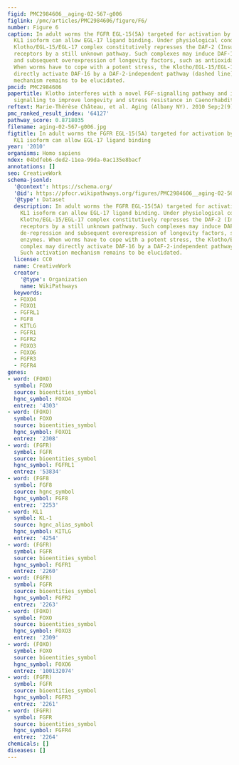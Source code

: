 ```yaml
---
figid: PMC2984606__aging-02-567-g006
figlink: /pmc/articles/PMC2984606/figure/F6/
number: Figure 6
caption: In adult worms the FGFR EGL-15(5A) targeted for activation by the Klotho
  KL1 isoform can allow EGL-17 ligand binding. Under physiological conditions, the
  Klotho/EGL-15/EGL-17 complex constitutively represses the DAF-2 (Insulin/Igf-like)
  receptors by a still unknown pathway. Such complexes may induce DAF-16 (FOXO) de-repression
  and subsequent overexpression of longevity factors, such as antioxidant enzymes.
  When worms have to cope with a potent stress, the Klotho/EGL-15/EGL-17 complex may
  directly activate DAF-16 by a DAF-2-independent pathway (dashed line). Such activation
  mechanism remains to be elucidated.
pmcid: PMC2984606
papertitle: Klotho interferes with a novel FGF-signalling pathway and insulin/Igf-like
  signalling to improve longevity and stress resistance in Caenorhabditis elegans.
reftext: Marie-Thérèse Château, et al. Aging (Albany NY). 2010 Sep;2(9):567-581.
pmc_ranked_result_index: '64127'
pathway_score: 0.8718035
filename: aging-02-567-g006.jpg
figtitle: In adult worms the FGFR EGL-15(5A) targeted for activation by the Klotho
  KL1 isoform can allow EGL-17 ligand binding
year: '2010'
organisms: Homo sapiens
ndex: 04bdfeb6-ded2-11ea-99da-0ac135e8bacf
annotations: []
seo: CreativeWork
schema-jsonld:
  '@context': https://schema.org/
  '@id': https://pfocr.wikipathways.org/figures/PMC2984606__aging-02-567-g006.html
  '@type': Dataset
  description: In adult worms the FGFR EGL-15(5A) targeted for activation by the Klotho
    KL1 isoform can allow EGL-17 ligand binding. Under physiological conditions, the
    Klotho/EGL-15/EGL-17 complex constitutively represses the DAF-2 (Insulin/Igf-like)
    receptors by a still unknown pathway. Such complexes may induce DAF-16 (FOXO)
    de-repression and subsequent overexpression of longevity factors, such as antioxidant
    enzymes. When worms have to cope with a potent stress, the Klotho/EGL-15/EGL-17
    complex may directly activate DAF-16 by a DAF-2-independent pathway (dashed line).
    Such activation mechanism remains to be elucidated.
  license: CC0
  name: CreativeWork
  creator:
    '@type': Organization
    name: WikiPathways
  keywords:
  - FOXO4
  - FOXO1
  - FGFRL1
  - FGF8
  - KITLG
  - FGFR1
  - FGFR2
  - FOXO3
  - FOXO6
  - FGFR3
  - FGFR4
genes:
- word: (FOXO)
  symbol: FOXO
  source: bioentities_symbol
  hgnc_symbol: FOXO4
  entrez: '4303'
- word: (FOXO)
  symbol: FOXO
  source: bioentities_symbol
  hgnc_symbol: FOXO1
  entrez: '2308'
- word: (FGFR)
  symbol: FGFR
  source: bioentities_symbol
  hgnc_symbol: FGFRL1
  entrez: '53834'
- word: (FGF8
  symbol: FGF8
  source: hgnc_symbol
  hgnc_symbol: FGF8
  entrez: '2253'
- word: KL1
  symbol: KL-1
  source: hgnc_alias_symbol
  hgnc_symbol: KITLG
  entrez: '4254'
- word: (FGFR)
  symbol: FGFR
  source: bioentities_symbol
  hgnc_symbol: FGFR1
  entrez: '2260'
- word: (FGFR)
  symbol: FGFR
  source: bioentities_symbol
  hgnc_symbol: FGFR2
  entrez: '2263'
- word: (FOXO)
  symbol: FOXO
  source: bioentities_symbol
  hgnc_symbol: FOXO3
  entrez: '2309'
- word: (FOXO)
  symbol: FOXO
  source: bioentities_symbol
  hgnc_symbol: FOXO6
  entrez: '100132074'
- word: (FGFR)
  symbol: FGFR
  source: bioentities_symbol
  hgnc_symbol: FGFR3
  entrez: '2261'
- word: (FGFR)
  symbol: FGFR
  source: bioentities_symbol
  hgnc_symbol: FGFR4
  entrez: '2264'
chemicals: []
diseases: []
---
```

